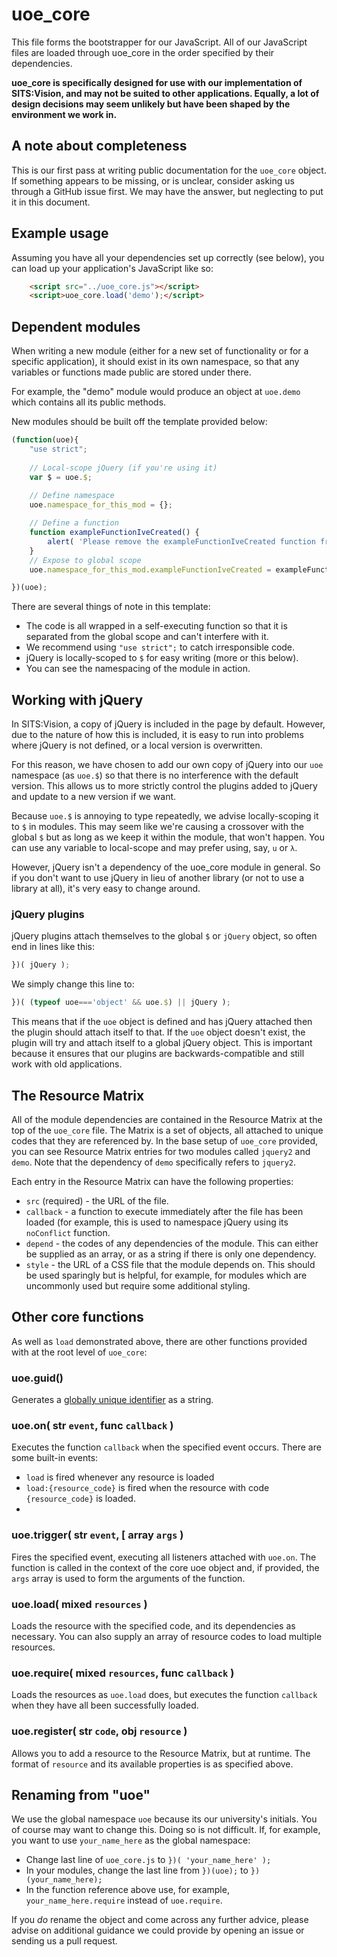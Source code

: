 # uoe_core
This file forms the  bootstrapper for our JavaScript. All of our JavaScript files are loaded through uoe_core in the order specified by their dependencies.

**uoe_core is specifically designed for use with our implementation of SITS:Vision, and may not be suited to other applications. Equally, a lot of design decisions may seem unlikely but have been shaped by the environment we work in.**

## A note about completeness
This is our first pass at writing public documentation for the `uoe_core` object. If something appears to be missing, or is unclear, consider asking us through a GitHub issue first. We may have the answer, but neglecting to put it in this document.

## Example usage
Assuming you have all your dependencies set up correctly (see below), you can load up your application's JavaScript like so:
```html
    <script src="../uoe_core.js"></script>
    <script>uoe_core.load('demo');</script>
```

## Dependent modules

When writing a new module (either for a new set of functionality or for a specific application), it should exist in its own namespace, so that any variables or functions made public are stored under there.

For example, the "demo" module would produce an object at `uoe.demo` which contains all its public methods.

New modules should be built off the template provided below:
```javascript
(function(uoe){
    "use strict";
 
    // Local-scope jQuery (if you're using it)
    var $ = uoe.$;
 
    // Define namespace
    uoe.namespace_for_this_mod = {};

    // Define a function
    function exampleFunctionIveCreated() {
        alert( 'Please remove the exampleFunctionIveCreated function from your module.' );
    }
    // Expose to global scope
    uoe.namespace_for_this_mod.exampleFunctionIveCreated = exampleFunctionIveCreated;

})(uoe); 
```

There are several things of note in this template:

 - The code is all wrapped in a self-executing function so that it is separated from the global scope and can't interfere with it.
 - We recommend using `"use strict";` to catch irresponsible code.
 - jQuery is locally-scoped to `$` for easy writing (more or this below).
 - You can see the namespacing of the module in action.

## Working with jQuery

In SITS:Vision, a copy of jQuery is included in the page by default. However, due to the nature of how this is included, it is easy to run into problems where jQuery is not defined, or a local version is overwritten.

For this reason, we have chosen to add our own copy of jQuery into our `uoe` namespace (as `uoe.$`) so that there is no interference with the default version. This allows us to more strictly control the plugins added to jQuery and update to a new version if we want.

Because `uoe.$` is annoying to type repeatedly, we advise locally-scoping it to `$` in modules. This may seem like we're causing a crossover with the global `$` but as long as we keep it within the module, that won't happen. You can use any variable to local-scope and may prefer using, say, `u` or `λ`.

However, jQuery isn't a dependency of the uoe_core module in general. So if you don't want to use jQuery in lieu of another library (or not to use a library at all), it's very easy to change around.

### jQuery plugins
jQuery plugins attach themselves to the global `$` or `jQuery` object, so often end in lines like this:
```javascript
})( jQuery );
```
We simply change this line to:
```javascript
})( (typeof uoe==='object' && uoe.$) || jQuery );
```
This means that if the `uoe` object is defined and has jQuery attached then the plugin should attach itself to that. If the `uoe` object doesn't exist, the plugin will try and attach itself to a global jQuery object. This is important because it ensures that our plugins are backwards-compatible and still work with old applications.

## The Resource Matrix
All of the module dependencies are contained in the Resource Matrix at the top of the `uoe_core` file. The Matrix is a set of objects, all attached to unique codes that they are referenced by. In the base setup of `uoe_core` provided, you can see Resource Matrix entries for two modules called `jquery2` and `demo`. Note that the dependency of `demo` specifically refers to `jquery2`.

Each entry in the Resource Matrix can have the following properties:

 - `src` (required) - the URL of the file.
 - `callback` - a function to execute immediately after the file has been loaded (for example, this is used to namespace jQuery using its `noConflict` function.
 - `depend` - the codes of any dependencies of the module. This can either be supplied as an array, or as a string if there is only one dependency.
 - `style` - the URL of a CSS file that the module depends on. This should be used sparingly but is helpful, for example, for modules which are uncommonly used but require some additional styling.

## Other core functions
As well as `load` demonstrated above, there are other functions provided with at the root level of `uoe_core`:

### uoe.guid()
Generates a [globally unique identifier](https://en.wikipedia.org/wiki/Globally_unique_identifier) as a string.

### uoe.on( str `event`, func `callback` )
Executes the function `callback` when the specified event occurs. There are some built-in events:
 - `load` is fired whenever any resource is loaded
 - `load:{resource_code}` is fired when the resource with code `{resource_code}` is loaded.
 - 
### uoe.trigger( str `event`, [ array `args` )
Fires the specified event, executing all listeners attached with `uoe.on`. The function is called in the context of the core uoe object and, if provided, the `args` array is used to form the arguments of the function.

### uoe.load( mixed `resources` )
Loads the resource with the specified code, and its dependencies as necessary. You can also supply an array of resource codes to load multiple resources.

### uoe.require( mixed `resources`, func `callback` )
Loads the resources as `uoe.load` does, but executes the function `callback` when they have all been successfully loaded.

### uoe.register( str `code`, obj `resource` )
Allows you to add a resource to the Resource Matrix, but at runtime. The format of `resource` and its available properties is as specified above.

## Renaming from "uoe"
We use the global namespace `uoe` because its our university's initials. You of course may want to change this. Doing so is not difficult. If, for example, you want to use `your_name_here` as the global namespace:

 - Change last line of `uoe_core.js` to `})( 'your_name_here' );`
 - In your modules, change the last line from `})(uoe);` to `})(your_name_here);`
 - In the function reference above use, for example, `your_name_here.require` instead of `uoe.require`.

If you *do* rename the object and come across any further advice, please advise on additional guidance we could provide by opening an issue or sending us a pull request.